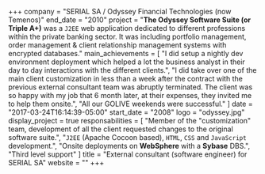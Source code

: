 +++
company = "SERIAL SA / Odyssey Financial Technologies (now Temenos)"
end_date = "2010"
project = "**The Odyssey Software Suite (or Triple A+)** was a `J2EE` web application dedicated to different professions within the private banking sector. It was including portfolio management, order management & client relationship management systems with encrypted databases."
main_achievements = [
  "I did setup a nightly dev environment deployment which helped a lot the business analyst in their day to day interactions with the different clients.",
  "I did take over one of the main client customization in less than a week after the contract with the previous external consultant team was abruptly terminated. The client was so happy with my job that 6 month later, at their expenses, they invited me to help them onsite.",
  "All our GOLIVE weekends were successful."
]
date = "2017-03-24T16:14:39-05:00"
start_date = "2008"
logo = "odyssey.jpg"
display_project = true
responsabilities = [
  "Member of the \"customization\" team, development of all the client requested changes to the original software suite.",
  "`J2EE` (Apache Cocoon based), `HTML`, `CSS` and `JavaScript` development.",
  "Onsite deployments on **WebSphere** with a **Sybase** DBS.",
  "Third level support"
]
title = "External consultant (software engineer) for SERIAL SA"
website = ""
+++
